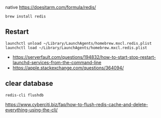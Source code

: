 native https://doesitarm.com/formula/redis/

`brew install redis`

## Restart

```
launchctl unload ~/Library/LaunchAgents/homebrew.mxcl.redis.plist
launchctl load ~/Library/LaunchAgents/homebrew.mxcl.redis.plist
```

- https://serverfault.com/questions/194832/how-to-start-stop-restart-launchd-services-from-the-command-line
- https://apple.stackexchange.com/questions/364094/

## clear database

`redis-cli flushdb`

https://www.cyberciti.biz/faq/how-to-flush-redis-cache-and-delete-everything-using-the-cli/

